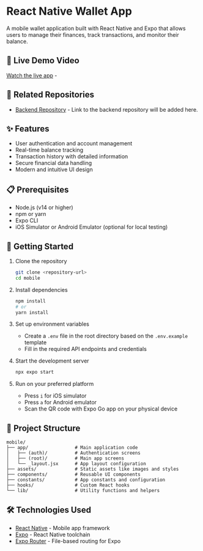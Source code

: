# React Native Wallet App

A mobile wallet application built with React Native and Expo that allows users to manage their finances, track transactions, and monitor their balance.

## 📱 Live Demo Video

[Watch the live app](https://drive.google.com/file/d/1bV5ymKcjmM1jvFVYztmN26wBsSrBw_aQ/view?usp=sharing) - 

## 🔗 Related Repositories

- [Backend Repository](https://github.com/DjazzGh/React_Native_Wallet) - Link to the backend repository will be added here.

## ✨ Features

- User authentication and account management
- Real-time balance tracking
- Transaction history with detailed information
- Secure financial data handling
- Modern and intuitive UI design

## 📋 Prerequisites

- Node.js (v14 or higher)
- npm or yarn
- Expo CLI
- iOS Simulator or Android Emulator (optional for local testing)

## 🚀 Getting Started

1. Clone the repository
   ```bash
   git clone <repository-url>
   cd mobile
   ```

2. Install dependencies
   ```bash
   npm install
   # or
   yarn install
   ```

3. Set up environment variables
   - Create a `.env` file in the root directory based on the `.env.example` template
   - Fill in the required API endpoints and credentials

4. Start the development server
   ```bash
   npx expo start
   ```

5. Run on your preferred platform
   - Press `i` for iOS simulator
   - Press `a` for Android emulator
   - Scan the QR code with Expo Go app on your physical device

## 📁 Project Structure

```
mobile/
├── app/                 # Main application code
│   ├── (auth)/          # Authentication screens
│   ├── (root)/          # Main app screens
│   └── _layout.jsx      # App layout configuration
├── assets/              # Static assets like images and styles
├── components/          # Reusable UI components
├── constants/           # App constants and configuration
├── hooks/               # Custom React hooks
└── lib/                 # Utility functions and helpers
```

## 🛠️ Technologies Used

- [React Native](https://reactnative.dev/) - Mobile app framework
- [Expo](https://expo.dev/) - React Native toolchain
- [Expo Router](https://docs.expo.dev/router/introduction/) - File-based routing for Expo



